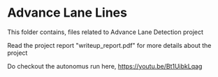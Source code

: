 # Advance Lane Lines

This folder contains, files related to Advance Lane Detection project

Read the project report "writeup_report.pdf" for more details about the project

Do checkout the autonomus run here,
https://youtu.be/Bt1UibkLqag
